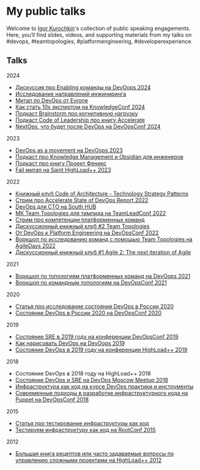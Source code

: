 # My public talks
Welcome to [Igor Kurochkin](https://github.com/ikurochkin)'s collection of public speaking engagements. Here, you’ll find slides, videos, and supporting materials from my talks on #devops, #teamtopologies, #platformengineering, #developerexperience.

## Talks

2024
- [Дискуссия про Enabling команды на DevOops 2024](https://enabling.team/insights/enabling-teams-discussion)
- [Исследование направлений инжиниринга](https://enabling.team/insights/engineering-research-2024)
- [Митап по DevOps от Evrone](https://www.youtube.com/watch?v=gVmxYDbEMXY)
- [Как стать 10x экспертом на KnowledgeConf 2024](https://enabling.team/insights/how-to-become-10x-expert)
- [Подкаст Brainstorm про когнитивную нагрузку](https://www.youtube.com/watch?v=JaQSE7y6fjI)
- [Подкаст Code of Leadership про книгу Accelerate](https://enabling.team/insights/accelerate-book)
- [NextOps, что будет после DevOps на DevOpsConf 2024](https://enabling.team/insights/nextops)

2023
- [DevOps as a movement на DevOops 2023](https://enabling.team/insights/devops-as-a-movement)
- [Подкаст про Knowledge Management и Obsidian для инженеров](https://jtprogru.mave.digital/ep-7)
- [Подкаст про книгу Проект Феникс](https://jtprogru.mave.digital/ep-5)
- [Fail митап на Saint HighLoad++ 2023](https://highload.ru/spb/2023/abstracts/10186)

2022
- [Книжный клуб Code of Architecture - Technology Strategy Patterns](https://enabling.team/insights/technology-strategy-patterns-book)
- [Стрим про Accelerate State of DevOps Report 2022](https://enabling.team/insights/accelerate-state-of-devops-2022)
- [DevOps для CTO на South HUB](https://enabling.team/insights/devops-for-cto)
- [МК Team Topologies для тимлида на TeamLeadConf 2022](https://enabling.team/insights/team-topologies-for-teamleads)
- [Стрим про компетенции платформенных команд](https://enabling.team/insights/platform-team-competences)
- [Дискуссионный книжный клуб #2 Team Topologies](https://enabling.team/insights/team-topologies-book)
- [От DevOps к Platform Engineering на DevOpsConf 2022](https://enabling.team/insights/from-devops-to-platform-engineering)
- [Воркшоп по исследованию команд с помощью Team Topologies на AgileDays 2022](https://enabling.team/insights/team-topologies-and-agile)
- [Дискуссионный книжный клуб #1 Agile 2: The next iteration of Agile](https://enabling.team/insights/agile2-book) 

2021
- [Воркшоп по топологиям платформенных команд на DevOops 2021](https://enabling.team/insights/team-topologies-for-platform-teams)  
- [Воркшоп по командным топологиям на DevOpsConf 2021](https://enabling.team/insights/team-topologies-workshop)

2020
- [Статья про исследование состояния DevOps в России 2020](https://habr.com/ru/company/oleg-bunin/blog/524556/)
- [Состояние DevOps в России 2020 на DevOpsConf 2020](https://enabling.team/insights/state-of-devops-russia-2020)

2019
- [Состояние SRE в 2019 году на конференции DevOpsConf 2019](https://speakerdeck.com/ikurochkin/sostoianiie-sre-v-2019-ghodu-at-devopsconf-2019)
- [Как нарисовать DevOps на DevOops 2019](https://enabling.team/insights/how-to-draw-devops)   
- [Состояние DevOps в 2019 году на конференции HighLoad++ 2019](https://speakerdeck.com/ikurochkin/sostoianiie-devops-v-2019-ghodu-at-highload-plus-plus-2019)

2018
- Состояние DevOps в 2018 году на HighLoad++ 2018
- [Состояние DevOps и SRE на DevOps Moscow Meetup 2018](https://enabling.team/insights/state-of-devops-and-sre-2018)  
- [Инфраструктура как код на курсе DevOps практики и инструменты](https://enabling.team/insights/infrastructure-as-code)  
- [Современные подходы в разработке инфраструктурного кода на Puppet на DevOpsConf 2018](https://enabling.team/insights/modern-infrastructure-as-code)  

2015
- [Статья про тестирование инфраструктуры как код](https://habr.com/ru/company/express42/blog/256725/)  
- [Тестируем инфраструктуру как код на RootConf 2015](https://speakerdeck.com/ikurochkin/tiestiruiem-infrastrukturu-kak-kod-at-rootconf-2015)  

2012
- [Большая книга рецептов или часто задаваемые вопросы по управлению сложными проектами на HighLoad++ 2012](https://www.slideshare.net/ikurochkin/ss-46998617)
